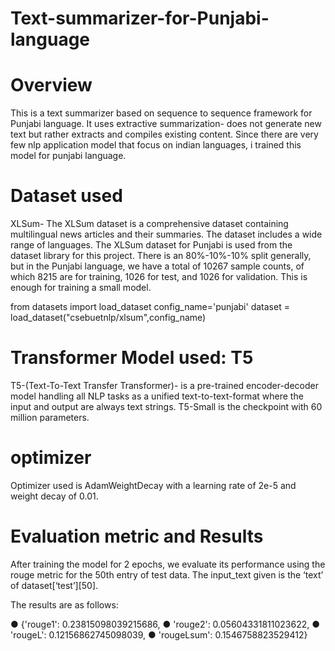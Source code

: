 # Text-summarizer-for-Punjabi-language

# Overview
This is a text summarizer based on sequence to sequence framework for Punjabi language. It uses extractive summarization- does not generate new text but rather extracts and compiles existing content. Since there are very few nlp application model that focus on indian languages, i trained this model for punjabi language.

# Dataset used
XLSum- The XLSum dataset is a comprehensive dataset containing multilingual news articles and their summaries. The dataset includes a wide range of languages. The XLSum dataset for Punjabi is used from the dataset library for this project. There is an 80%-10%-10% split generally, but in the Punjabi language, we have a total of 10267 sample counts, of which 8215 are for training, 1026 for test, and 1026 for validation. This is enough for training a small model.

from datasets import load_dataset
config_name='punjabi'
dataset = load_dataset("csebuetnlp/xlsum",config_name)

# Transformer Model used: T5
T5-(Text-To-Text Transfer Transformer)- is a pre-trained encoder-decoder model handling all NLP tasks as a unified text-to-text-format where the input and output are always text strings. T5-Small is the checkpoint with 60 million parameters.

# optimizer
Optimizer used is AdamWeightDecay with a learning rate of 2e-5 and weight decay of 0.01.

# Evaluation metric and Results
After training the model for 2 epochs, we evaluate its performance using the rouge metric for the 50th entry of test data. The input_text given is the ‘text’ of dataset[‘test’][50].
 
The results are as follows:

●	{'rouge1': 0.23815098039215686, 
●	'rouge2': 0.05604331811023622, 
●	'rougeL': 0.12156862745098039, 
●	'rougeLsum': 0.1546758823529412}






